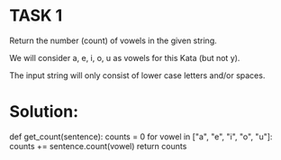 # TASK 1
 Return the number (count) of vowels in the given string.

We will consider a, e, i, o, u as vowels for this Kata (but not y).

The input string will only consist of lower case letters and/or spaces.


# Solution:
def get_count(sentence):
    counts = 0
    for vowel in ["a", "e", "i", "o", "u"]:
        counts += sentence.count(vowel)
    return counts
